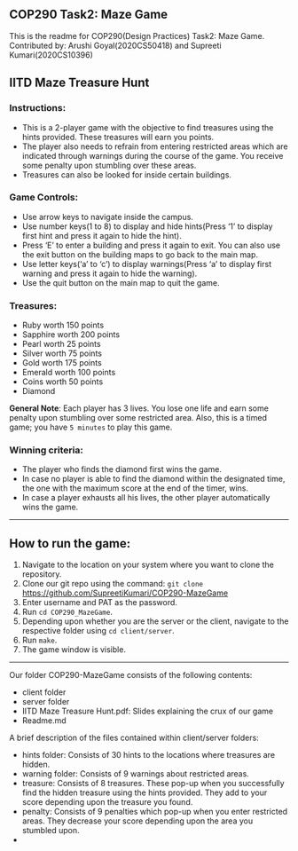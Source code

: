## COP290 Task2: Maze Game
This is the readme for COP290(Design Practices) Task2: Maze Game.<br>
Contributed by: Arushi Goyal(2020CS50418) and Supreeti Kumari(2020CS10396)<br>

## IITD Maze Treasure Hunt

### Instructions:
- This is a 2-player game with the objective to find treasures using the hints provided. These treasures will earn you points. 
- The player also needs to refrain from entering restricted areas which are indicated through warnings during the course of the game. You receive some penalty upon stumbling over these areas.
- Treasures can also be looked for inside certain buildings.

### Game Controls:
- Use arrow keys to navigate inside the campus.
- Use number keys(1 to 8) to display and hide hints(Press ‘1’ to display first hint and press it again to hide the hint).
- Press ‘E’ to enter a building and press it again to  exit. You can also use the exit button on the building maps to go back to the main map.
- Use letter keys(‘a’ to ‘c’) to display warnings(Press ‘a’ to display first warning and press it again to hide the warning).
- Use the quit button on the main map to quit the game.

### Treasures:
- Ruby worth 150 points
- Sapphire worth 200 points
- Pearl worth 25 points
- Silver worth 75 points
- Gold worth 175 points
- Emerald worth 100 points
- Coins worth 50 points
- Diamond

**General Note**: Each player has 3 lives. You lose one life and earn some penalty upon stumbling over some restricted area. Also, this is a timed game; you have ``` 5 minutes ``` to play this game.<br>

### Winning criteria:

- The player who finds the diamond first wins the game.
- In case no player is able to find the diamond within the designated time, the one with the maximum score at the end of the timer, wins.
- In case a player exhausts all his lives, the other player automatically wins the game. 

---

## How to run the game:

1. Navigate to the location on your system where you want to clone the repository.
2. Clone our git repo using the command: ``` git clone ```  https://github.com/SupreetiKumari/COP290-MazeGame
3. Enter username and PAT as the password.
4. Run ``` cd COP290_MazeGame ```.
5. Depending upon whether you are the server or the client, navigate to the respective folder using ``` cd client/server ```.
6. Run ``` make ```.
7. The game window is visible.

---
Our folder COP290-MazeGame consists of the following contents:

- client folder
- server folder
- IITD Maze Treasure Hunt.pdf: Slides explaining the crux of our game
- Readme.md

A brief description of the files contained within client/server folders:

- hints folder: Consists of 30 hints to the locations where treasures are hidden. 
- warning folder: Consists of 9 warnings about restricted areas.
- treasure: Consists of 8 treasures. These pop-up when you successfully find the hidden treasure using the hints provided. They add to your score depending upon the treasure you found.
- penalty: Consists of 9 penalties which pop-up when you enter restricted areas. They decrease your score depending upon the area you stumbled upon.
- 




